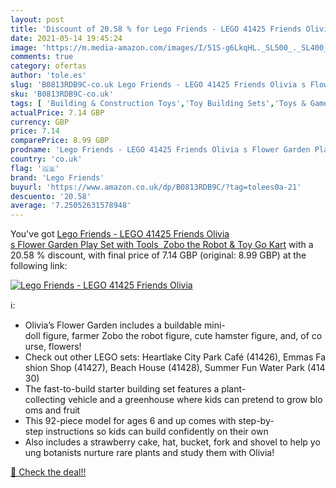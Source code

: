```yaml
---
layout: post
title: 'Discount of 20.58 % for Lego Friends - LEGO 41425 Friends Olivia'
date: 2021-05-14 19:45:24
image: 'https://m.media-amazon.com/images/I/51S-g6LkqHL._SL500_._SL400_.jpg'
comments: true
category: ofertas
author: 'tole.es'
slug: 'B0813RDB9C-co.uk Lego Friends - LEGO 41425 Friends Olivia s Flower...'
sku: 'B0813RDB9C-co.uk'
tags: [ 'Building & Construction Toys','Toy Building Sets','Toys & Games','Toys Store','lego','lego friends', ]
actualPrice: 7.14 GBP
currency: GBP
price: 7.14
comparePrice: 8.99 GBP
prodname: 'Lego Friends - LEGO 41425 Friends Olivia s Flower Garden Play Set with Tools  Zobo the Robot & Toy Go Kart'
country: 'co.uk'
flag: '🇬🇧'
brand: 'Lego Friends'
buyurl: 'https://www.amazon.co.uk/dp/B0813RDB9C/?tag=tolees0a-21'
descuento: '20.58'
average: '7.25052631578948'
---
```


You've got [Lego Friends - LEGO 41425 Friends Olivia s Flower Garden Play Set with Tools  Zobo the Robot & Toy Go Kart](https://www.amazon.co.uk/dp/B0813RDB9C/?tag=tolees0a-21) with a  20.58 % discount, with final price of 7.14 GBP (original: 8.99 GBP) at the following link:

[![Lego Friends - LEGO 41425 Friends Olivia](https://m.media-amazon.com/images/I/51S-g6LkqHL._SL500_._SL400_.jpg)](https://www.amazon.co.uk/dp/B0813RDB9C/?tag=tolees0a-21)

ℹ️:

- Olivia’s Flower Garden includes a buildable mini-doll figure, farmer Zobo the robot figure, cute hamster figure, and, of course, flowers!
- Check out other LEGO sets: Heartlake City Park Café (41426), Emmas Fashion Shop (41427), Beach House (41428), Summer Fun Water Park (41430)
- The fast-to-build starter building set features a plant-collecting vehicle and a greenhouse where kids can pretend to grow blooms and fruit
- This 92-piece model for ages 6 and up comes with step-by-step instructions so kids can build confidently on their own
- Also includes a strawberry cake, hat, bucket, fork and shovel to help young botanists nurture rare plants and study them with Olivia!

[🛒 Check the deal!!](https://www.amazon.co.uk/dp/B0813RDB9C/?tag=tolees0a-21)
